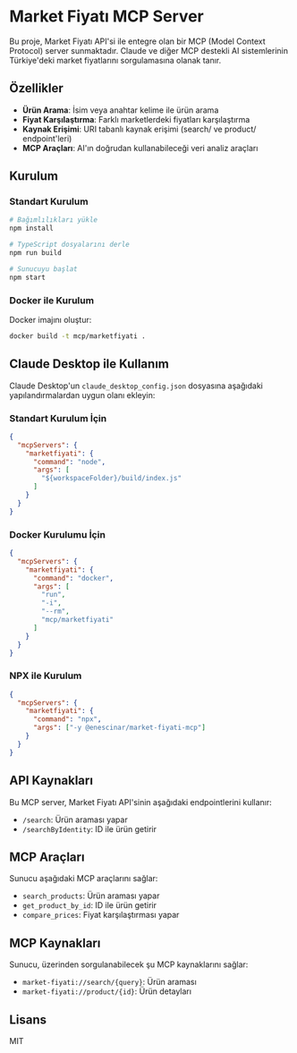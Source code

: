 # Market Fiyatı MCP Server

Bu proje, Market Fiyatı API'si ile entegre olan bir MCP (Model Context Protocol) server sunmaktadır. Claude ve diğer MCP destekli AI sistemlerinin Türkiye'deki market fiyatlarını sorgulamasına olanak tanır.

## Özellikler

- **Ürün Arama**: İsim veya anahtar kelime ile ürün arama
- **Fiyat Karşılaştırma**: Farklı marketlerdeki fiyatları karşılaştırma
- **Kaynak Erişimi**: URI tabanlı kaynak erişimi (search/ ve product/ endpoint'leri)
- **MCP Araçları**: AI'ın doğrudan kullanabileceği veri analiz araçları

## Kurulum

### Standart Kurulum

```bash
# Bağımlılıkları yükle
npm install

# TypeScript dosyalarını derle
npm run build

# Sunucuyu başlat
npm start
```

### Docker ile Kurulum

Docker imajını oluştur:

```bash
docker build -t mcp/marketfiyati .
```

## Claude Desktop ile Kullanım

Claude Desktop'un `claude_desktop_config.json` dosyasına aşağıdaki yapılandırmalardan uygun olanı ekleyin:

### Standart Kurulum İçin

```json
{
  "mcpServers": {
    "marketfiyati": {
      "command": "node",
      "args": [
        "${workspaceFolder}/build/index.js"
      ]
    }
  }
}
```

### Docker Kurulumu İçin

```json
{
  "mcpServers": {
    "marketfiyati": {
      "command": "docker",
      "args": [
        "run",
        "-i",
        "--rm",
        "mcp/marketfiyati"
      ]
    }
  }
}
```

### NPX ile Kurulum

```json
{
  "mcpServers": {
    "marketfiyati": {
      "command": "npx",
      "args": ["-y @enescinar/market-fiyati-mcp"]
    }
  }
}
```

## API Kaynakları

Bu MCP server, Market Fiyatı API'sinin aşağıdaki endpointlerini kullanır:

- `/search`: Ürün araması yapar
- `/searchByIdentity`: ID ile ürün getirir

## MCP Araçları

Sunucu aşağıdaki MCP araçlarını sağlar:

- `search_products`: Ürün araması yapar
- `get_product_by_id`: ID ile ürün getirir
- `compare_prices`: Fiyat karşılaştırması yapar

## MCP Kaynakları

Sunucu, üzerinden sorgulanabilecek şu MCP kaynaklarını sağlar:

- `market-fiyati://search/{query}`: Ürün araması
- `market-fiyati://product/{id}`: Ürün detayları

## Lisans

MIT
